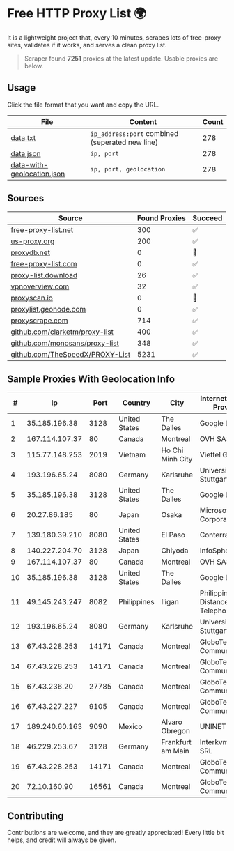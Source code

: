 
# Free HTTP Proxy List 🌍

It is a lightweight project that, every 10 minutes, scrapes lots of free-proxy sites, validates if it works, and serves a clean proxy list.


> Scraper found **7251** proxies at the latest update. Usable proxies are below.

## Usage

Click the file format that you want and copy the URL.


|File|Content|Count|
|----|-------|-----|
|[data.txt](https://raw.githubusercontent.com/themiralay/Proxy-List-World/master/data.txt)|`ip_address:port` combined (seperated new line)|278|
|[data.json](https://raw.githubusercontent.com/themiralay/Proxy-List-World/master/data.json)|`ip, port`|278|
|[data-with-geolocation.json](https://raw.githubusercontent.com/themiralay/Proxy-List-World/master/data-with-geolocation.json)|`ip, port, geolocation`|278|

## Sources

|Source|Found Proxies|Succeed|
|------|-------------|-------|
|[free-proxy-list.net](https://free-proxy-list.net)|300|✅|
|[us-proxy.org](https://www.us-proxy.org)|200|✅|
|[proxydb.net](http://proxydb.net)|0|🚫|
|[free-proxy-list.com](https://free-proxy-list.com/?page=&port=&type%5B%5D=http&type%5B%5D=https&up_time=0&search=Search)|0|✅|
|[proxy-list.download](https://www.proxy-list.download/HTTP)|26|✅|
|[vpnoverview.com](https://vpnoverview.com/privacy/anonymous-browsing/free-proxy-servers)|32|✅|
|[proxyscan.io](https://www.proxyscan.io)|0|🚫|
|[proxylist.geonode.com](https://proxylist.geonode.com/api/proxy-list?limit=300&page=1&sort_by=lastChecked&sort_type=desc&protocols=http,https)|0|✅|
|[proxyscrape.com](https://api.proxyscrape.com/v2/?request=displayproxies&protocol=http&timeout=10000&country=all&ssl=all&anonymity=all)|714|✅|
|[github.com/clarketm/proxy-list](https://raw.githubusercontent.com/clarketm/proxy-list/master/proxy-list-raw.txt)|400|✅|
|[github.com/monosans/proxy-list](https://raw.githubusercontent.com/monosans/proxy-list/main/proxies/http.txt)|348|✅|
|[github.com/TheSpeedX/PROXY-List](https://raw.githubusercontent.com/TheSpeedX/PROXY-List/master/http.txt)|5231|✅|


## Sample Proxies With Geolocation Info

|#|Ip|Port|Country|City|Internet Service Provider|
|-|--|----|-------|----|-------------------------|
|1|35.185.196.38|3128|United States|The Dalles|Google LLC|
|2|167.114.107.37|80|Canada|Montreal|OVH SAS|
|3|115.77.148.253|2019|Vietnam|Ho Chi Minh City|Viettel Group|
|4|193.196.65.24|8080|Germany|Karlsruhe|Universitaet Stuttgart|
|5|35.185.196.38|3128|United States|The Dalles|Google LLC|
|6|20.27.86.185|80|Japan|Osaka|Microsoft Corporation|
|7|139.180.39.210|8080|United States|El Paso|Conterra|
|8|140.227.204.70|3128|Japan|Chiyoda|InfoSphere|
|9|167.114.107.37|80|Canada|Montreal|OVH SAS|
|10|35.185.196.38|3128|United States|The Dalles|Google LLC|
|11|49.145.243.247|8082|Philippines|Iligan|Philippine Long Distance Telephone Co.|
|12|193.196.65.24|8080|Germany|Karlsruhe|Universitaet Stuttgart|
|13|67.43.228.253|14171|Canada|Montreal|GloboTech Communications|
|14|67.43.228.253|14171|Canada|Montreal|GloboTech Communications|
|15|67.43.236.20|27785|Canada|Montreal|GloboTech Communications|
|16|67.43.227.227|9105|Canada|Montreal|GloboTech Communications|
|17|189.240.60.163|9090|Mexico|Alvaro Obregon|UNINET|
|18|46.229.253.67|3128|Germany|Frankfurt am Main|Interkvm Host SRL|
|19|67.43.228.253|14171|Canada|Montreal|GloboTech Communications|
|20|72.10.160.90|16561|Canada|Montreal|GloboTech Communications|



## Contributing

Contributions are welcome, and they are greatly appreciated! Every
little bit helps, and credit will always be given.

